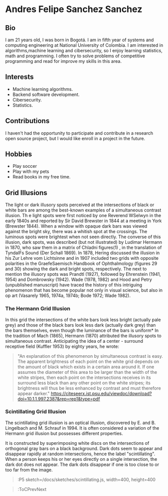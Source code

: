 # Andres Felipe Sanchez Sanchez

## Bio
I am 21 years old, I was born in Bogotá. I am in fifth year of systems and computing engineering at National University of Colombia. I am interested in algorithms,machine learning and cibersecurity, so I enjoy learning statistics, math and programming. I often try to solve problems of competitive programming and read for improve my skills in this area.

## Interests
- Machine learning algorithms.
- Backend software development.
- Cibersecurity.
- Statistics.

## Contributions

I haven't had the opportunity to participate and contribute in a research open source project, but I would like enroll in a project in the future.

## Hobbies
- Play soccer
- Play with my pets
- Read books in my free time.

## Grid Illusions

The light or dark illusory spots perceived at the intersections of black or white bars
are among the best-known examples of a simultaneous contrast illusion. Th e light
spots were first noticed by one Reverend WSelwyn in the early 1840s and reported
by Sir David Brewster in 1844 at a meeting in York (Brewster 1844). When a window
with opaque dark bars was viewed against the bright sky, there was a whitish spot at
the crossings. The luminous spots were brightest when not seen directly. The converse
of this illusion, dark spots, was described (but not illustrated) by Ludimar Hermann in
1870, who saw them in a matrix of Chladni figures(1)
, in the translation of TyndalFs
Sound {Der Schall 1869). In 1878, Hering discussed the illusion in his Zur Lehre vom
Lichtsinne and in 1907 included two grids with opposite polarities in the GraefeSaemisch Handbook of Ophthalmology (figures 29 and 30) showing the dark and bright spots, respectively. The next to mention the illusory spots was Prandtl (1927),
followed by Ehrenstein (1941, 1954) and Dombrowsky (1942). Wade (1978, 1982)
and Hood and Petry (unpublished manuscript) have traced the history of this intriguing phenomenon that has become popular not only in visual science, but also in op art
(Vasarely 1965, 1974a, 1974b; Bode 1972; Wade 1982).
### The Hermann Grid Illusion
In this grid the
intersections of the white bars look less bright (actually pale grey) and those of the
black bars look less dark (actually dark grey) than the bars themselves, even though
the luminance of the bars is uniform* In the tradition of Mach (1865), Hermann
(1870) attributed the illusory spots to simultaneous contrast. Anticipating the idea of
a center - surround receptive field (Kuffler 1953) by eighty years, he wrote:
>"An explanation of this phenomenon by simultaneous contrast is easy. The apparent
brightness of each point on the white grid depends on the amount of black which exists in
a certain area around it. If one assumes the diameter of this area to be larger than the
width of the white stripes, then each point on the intersections receives in its surround less
black than any other point on the white stripes; its brightness will thus be less enhanced
by contrast and must therefore appear darker."
https://citeseerx.ist.psu.edu/viewdoc/download?doi=10.1.1.997.2387&rep=rep1&type=pdf
### Scintillating Grid Illusion
The scintillating grid illusion is an optical illusion, discovered by E. and B. Lingelbach and M. Schrauf in 1994. It is often considered a variation of the Hermann grid illusion but possesses different properties.

It is constructed by superimposing white discs on the intersections of orthogonal gray bars on a black background. Dark dots seem to appear and disappear rapidly at random intersections, hence the label "scintillating". When a person keeps his or her eyes directly on a single intersection, the dark dot does not appear. The dark dots disappear if one is too close to or too far from the image.
> :P5 sketch=/docs/sketches/scintillating.js, width=400, height=400

> :ToCPrevNext